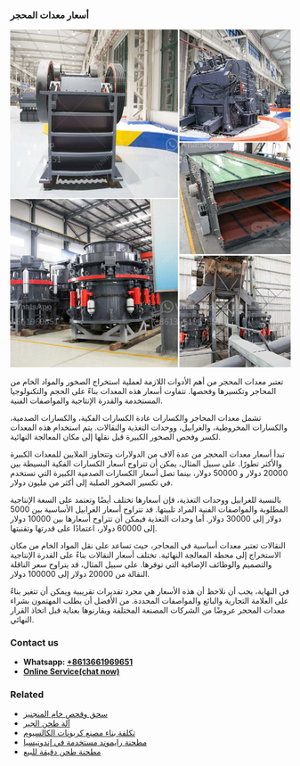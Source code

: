 <h3>أسعار معدات المحجر</h3><img src='1701746485.jpg' alt=''><p>تعتبر معدات المحجر من أهم الأدوات اللازمة لعملية استخراج الصخور والمواد الخام من المحاجر وتكسيرها وفحصها. تتفاوت أسعار هذه المعدات بناءً على الحجم والتكنولوجيا المستخدمة والقدرة الإنتاجية والمواصفات الفنية.</p><p>تشمل معدات المحاجر والكسارات عادة الكسارات الفكية، والكسارات الصدمية، والكسارات المخروطية، والغرابيل، ووحدات التغذية والنقالات. يتم استخدام هذه المعدات لكسر وفحص الصخور الكبيرة قبل نقلها إلى مكان المعالجة النهائية.</p><p>تبدأ أسعار معدات المحجر من عدة آلاف من الدولارات وتتجاوز الملايين للمعدات الكبيرة والأكثر تطورًا. على سبيل المثال، يمكن أن تتراوح أسعار الكسارات الفكية البسيطة بين 20000 دولار و 50000 دولار، بينما تصل أسعار الكسارات الصدمية الكبيرة التي تستخدم في تكسير الصخور الصلبة إلى أكثر من مليون دولار.</p><p>بالنسبة للغرابيل ووحدات التغذية، فإن أسعارها تختلف أيضًا وتعتمد على السعة الإنتاجية المطلوبة والمواصفات الفنية المراد تلبيتها. قد تتراوح أسعار الغرابيل الأساسية بين 5000 دولار إلى 30000 دولار. أما وحدات التغذية فيمكن أن تتراوح أسعارها بين 10000 دولار إلى 60000 دولار، اعتمادًا على قدرتها وتقنيتها.</p><p>النقالات تعتبر معدات أساسية في المحاجر، حيث تساعد على نقل المواد الخام من مكان الاستخراج إلى محطة المعالجة النهائية. تختلف أسعار النقالات بناءً على القدرة الإنتاجية والتصميم والوظائف الإضافية التي توفرها. على سبيل المثال، قد يتراوح سعر الناقلة النقالة من 20000 دولار إلى 100000 دولار.</p><p>في النهاية، يجب أن نلاحظ أن هذه الأسعار هي مجرد تقديرات تقريبية ويمكن أن تتغير بناءً على العلامة التجارية والبائع والمواصفات المحددة. من الأفضل أن يطلب المهتمون بشراء معدات المحجر عروضًا من الشركات المصنعة المختلفة ويقارنوها بعناية قبل اتخاذ القرار النهائي.</p><h3>Contact us</h3><ul><li><strong>Whatsapp:&nbsp;<a href="https://wa.me/8613661969651">+8613661969651</a></strong></li><li><a href="https://swt.shibang-china.com/?git&amp;zhl&amp;أسعار معدات المحجر"><strong>Online Service(chat now)</strong></a></li></ul><h3>Related</h3><ul><li><a href='سحق وفحص خام المنجنيز.md'>سحق وفحص خام المنجنيز</a></li><li><a href='آلة طحن الجير.md'>آلة طحن الجير</a></li><li><a href='تكلفة بناء مصنع كربونات الكالسيوم.md'>تكلفة بناء مصنع كربونات الكالسيوم</a></li><li><a href='مطحنة رايموند مستخدمة في إندونيسيا.md'>مطحنة رايموند مستخدمة في إندونيسيا</a></li><li><a href='مطحنة طحن دقيقة للبيع.md'>مطحنة طحن دقيقة للبيع</a></li></ul>